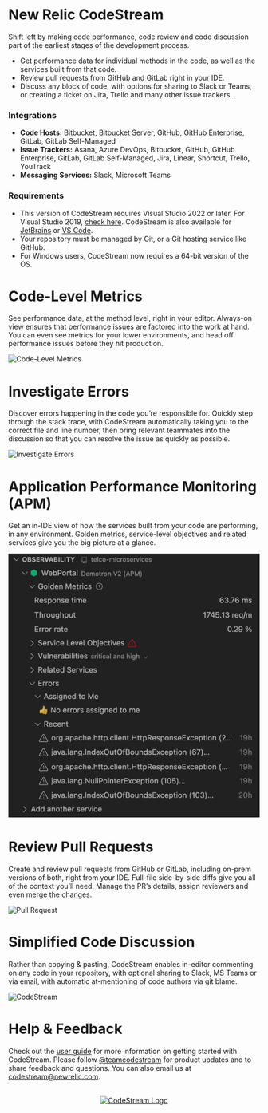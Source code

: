 # New Relic CodeStream

Shift left by making code performance, code review and code discussion part of the earliest stages of the development process. 

- Get performance data for individual methods in the code, as well as the services built from that code.
- Review pull requests from GitHub and GitLab right in your IDE.
- Discuss any block of code, with options for sharing to Slack or Teams, or creating a ticket on Jira, Trello and many other issue trackers.

### Integrations

- **Code Hosts:** Bitbucket, Bitbucket Server, GitHub, GitHub Enterprise, GitLab, GitLab Self-Managed
- **Issue Trackers:** Asana, Azure DevOps, Bitbucket, GitHub, GitHub Enterprise, GitLab, GitLab Self-Managed, Jira, Linear, Shortcut, Trello, YouTrack
- **Messaging Services:** Slack, Microsoft Teams

### Requirements

- This version of CodeStream requires Visual Studio 2022 or later. For Visual Studio 2019, [check here](https://marketplace.visualstudio.com/items?itemName=CodeStream.codestream-vs). CodeStream is also available for [JetBrains](https://plugins.jetbrains.com/plugin/12206-codestream) or [VS Code](https://marketplace.visualstudio.com/items?itemName=CodeStream.codestream).
- Your repository must be managed by Git, or a Git hosting service like GitHub.
- For Windows users, CodeStream now requires a 64-bit version of the OS.

# Code-Level Metrics

See performance data, at the method level, right in your editor. Always-on view ensures that performance issues are factored into the work at hand. You can even see metrics for your lower environments, and head off performance issues before they hit production.

![Code-Level Metrics](https://raw.githubusercontent.com/TeamCodeStream/CodeStream/develop/images/marketplace-vs-clm.png)

# Investigate Errors

Discover errors happening in the code you’re responsible for. Quickly step through the stack trace, with CodeStream automatically taking you to the correct file and line number, then bring relevant teammates into the discussion so that you can resolve the issue as quickly as possible.

![Investigate Errors](https://raw.githubusercontent.com/TeamCodeStream/CodeStream/develop/images/marketplace-vs-error.png)

# Application Performance Monitoring (APM)

Get an in-IDE view of how the services built from your code are performing, in any environment. Golden metrics, service-level objectives and related services give you the big picture at a glance.

![Application Performance Monitoring](https://raw.githubusercontent.com/TeamCodeStream/CodeStream/develop/images/marketplace-vsc-slt.png)

# Review Pull Requests

Create and review pull requests from GitHub or GitLab, including on-prem versions of both, right from your IDE. Full-file side-by-side diffs give you all of the context you’ll need. Manage the PR’s details, assign reviewers and even merge the changes. 

![Pull Request](https://raw.githubusercontent.com/TeamCodeStream/CodeStream/develop/images/marketplace-vs-prs.png)

# Simplified Code Discussion

Rather than copying & pasting, CodeStream enables in-editor commenting on any code in your repository, with optional sharing to Slack, MS Teams or via email, with automatic at-mentioning of code authors via git blame.

![CodeStream](https://raw.githubusercontent.com/TeamCodeStream/CodeStream/master/images/animated/DiscussCode-VS.gif)

# Help & Feedback

Check out the [user guide](https://docs.newrelic.com/docs/codestream/) for more information on getting started with CodeStream. Please follow [@teamcodestream](http://twitter.com/teamcodestream) for product updates and to share feedback and questions. You can also email us at codestream@newrelic.com.

<p align="center">
  <br />
  <a title="Learn more about CodeStream" href="https://codestream.com?utm_source=vsmarket&utm_medium=banner&utm_campaign=codestream"><img src="https://alt-images.codestream.com/codestream_logo_vsmarketplace.png" alt="CodeStream Logo" /></a>
</p>
